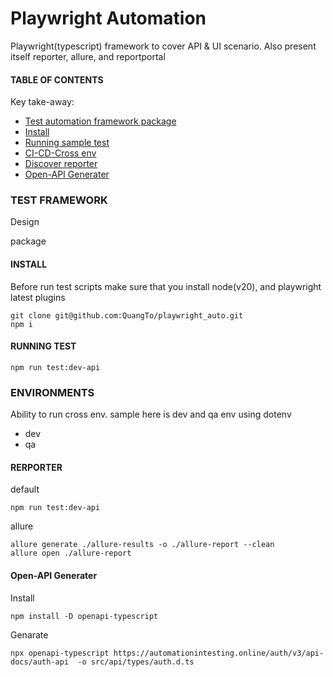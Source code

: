 # Playwright Automation

Playwright(typescript) framework to cover API & UI scenario. Also present itself reporter, allure, and reportportal

#### TABLE OF CONTENTS

Key take-away:

- [Test automation framework package](#test-framework)
- [Install](#install)
- [Running sample test](#running-test)
- [CI-CD-Cross env](#environments)
- [Discover reporter](#rerporter)
- [Open-API Generater](#open-api-generater)

### TEST FRAMEWORK

Design

package <br>

#### INSTALL

Before run test scripts make sure that you install node(v20), and playwright latest plugins

```
git clone git@github.com:QuangTo/playwright_auto.git
npm i
```

#### RUNNING TEST

```
npm run test:dev-api
```

### ENVIRONMENTS

Ability to run cross env. sample here is dev and qa env using dotenv <br>

- dev <br>
- qa <br>

#### RERPORTER

default

```
npm run test:dev-api
```

allure

```
allure generate ./allure-results -o ./allure-report --clean
allure open ./allure-report
```

#### Open-API Generater

Install

```
npm install -D openapi-typescript
```

Genarate

```
npx openapi-typescript https://automationintesting.online/auth/v3/api-docs/auth-api  -o src/api/types/auth.d.ts

```
